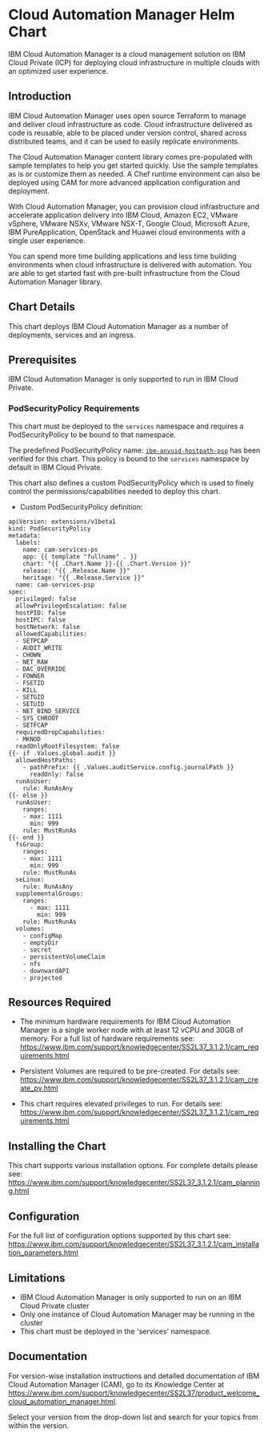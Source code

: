 [//]: # (Licensed Materials - Property of IBM)
[//]: # (5737-E67)
[//]: # (\(C\) Copyright IBM Corporation 2016-2019 All Rights Reserved.)
[//]: # (US Government Users Restricted Rights - Use, duplication or)
[//]: # (disclosure restricted by GSA ADP Schedule Contract with IBM Corp.)

# Cloud Automation Manager Helm Chart

IBM Cloud Automation Manager is a cloud management solution on IBM Cloud Private (ICP) for deploying cloud infrastructure in multiple clouds with an optimized user experience.

## Introduction

IBM Cloud Automation Manager uses open source Terraform to manage and deliver cloud infrastructure as code. Cloud infrastructure delivered as code is reusable, able to be placed under version control, shared across distributed teams, and it can be used to easily replicate environments.

The Cloud Automation Manager content library comes pre-populated with sample templates to help you get started quickly. Use the sample templates as is or customize them as needed.  A Chef runtime environment can also be deployed using CAM for more advanced application configuration and deployment.

With Cloud Automation Manager, you can provision cloud infrastructure and accelerate application delivery into IBM Cloud, Amazon EC2, VMware vSphere, VMware NSXv, VMware NSX-T, Google Cloud, Microsoft Azure, IBM PureApplication, OpenStack and Huawei cloud environments with a single user experience.

You can spend more time building applications and less time building environments when cloud infrastructure is delivered with automation. You are able to get started fast with pre-built infrastructure from the Cloud Automation Manager library.

## Chart Details

This chart deploys IBM Cloud Automation Manager as a number of deployments, services and an ingress.

## Prerequisites

IBM Cloud Automation Manager is only supported to run in IBM Cloud Private.

### PodSecurityPolicy Requirements

This chart must be deployed to the `services` namespace and requires a PodSecurityPolicy to be bound to that namespace.

The predefined PodSecurityPolicy name: [`ibm-anyuid-hostpath-psp`](https://ibm.biz/cpkspec-psp) has been verified for this chart. This policy is bound to the `services` namespace by default in IBM Cloud Private.

This chart also defines a custom PodSecurityPolicy which is used to finely control the permissions/capabilities needed to deploy this chart.

- Custom PodSecurityPolicy definition:
```
apiVersion: extensions/v1beta1
kind: PodSecurityPolicy
metadata:
  labels:
    name: cam-services-ps
    app: {{ template "fullname" . }}
    chart: "{{ .Chart.Name }}-{{ .Chart.Version }}"
    release: "{{ .Release.Name }}"
    heritage: "{{ .Release.Service }}"
  name: cam-services-psp
spec:
  privileged: false
  allowPrivilegeEscalation: false
  hostPID: false
  hostIPC: false
  hostNetwork: false
  allowedCapabilities:
  - SETPCAP
  - AUDIT_WRITE
  - CHOWN
  - NET_RAW
  - DAC_OVERRIDE
  - FOWNER
  - FSETID
  - KILL
  - SETGID
  - SETUID
  - NET_BIND_SERVICE
  - SYS_CHROOT
  - SETFCAP
  requiredDropCapabilities:
  - MKNOD
  readOnlyRootFilesystem: false
{{- if .Values.global.audit }}
  allowedHostPaths:
    - pathPrefix: {{ .Values.auditService.config.journalPath }}
      readOnly: false
  runAsUser:
    rule: RunAsAny
{{- else }}
  runAsUser:
    ranges:
    - max: 1111
      min: 999
    rule: MustRunAs
{{- end }}
  fsGroup:
    ranges:
    - max: 1111
      min: 999
    rule: MustRunAs
  seLinux:
    rule: RunAsAny
  supplementalGroups:
    ranges:
      - max: 1111
        min: 999
    rule: MustRunAs
  volumes:
    - configMap
    - emptyDir
    - secret
    - persistentVolumeClaim
    - nfs
    - downwardAPI
    - projected
  ```

## Resources Required

* The minimum hardware requirements for IBM Cloud Automation Manager is a single worker node with at least 12 vCPU and 30GB of memory.
For a full list of hardware requirements see: https://www.ibm.com/support/knowledgecenter/SS2L37_3.1.2.1/cam_requirements.html

* Persistent Volumes are required to be pre-created. For details see: https://www.ibm.com/support/knowledgecenter/SS2L37_3.1.2.1/cam_create_pv.html

* This chart requires elevated privileges to run. For details see: https://www.ibm.com/support/knowledgecenter/SS2L37_3.1.2.1/cam_requirements.html

## Installing the Chart

This chart supports various installation options. For complete details please see: https://www.ibm.com/support/knowledgecenter/SS2L37_3.1.2.1/cam_planning.html

## Configuration

For the full list of configuration options supported by this chart see: https://www.ibm.com/support/knowledgecenter/SS2L37_3.1.2.1/cam_installation_parameters.html

## Limitations

* IBM Cloud Automation Manager is only supported to run on an IBM Cloud Private cluster
* Only one instance of Cloud Automation Manager may be running in the cluster
* This chart must be deployed in the 'services' namespace.

## Documentation

For version-wise installation instructions and detailed documentation of IBM Cloud Automation Manager (CAM), go to its Knowledge Center at https://www.ibm.com/support/knowledgecenter/SS2L37/product_welcome_cloud_automation_manager.html.

Select your version from the drop-down list and search for your topics from within the version.
